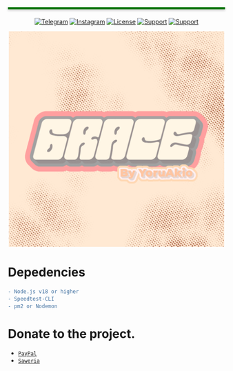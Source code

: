 </br>
<hr style="height: 5px;background: #007500;margin: 20px 0;box-shadow: 0px 3px 5px 0px rgb(204 204 204);">

<div align="center">

[![Telegram](https://img.shields.io/badge/Telegram-2CA5E0)](https://t.me/yoruakio)
[![Instagram](https://img.shields.io/badge/Instagram-%23E4405F.svg)](https://instagram.com/eroboyyy)
[![License](https://img.shields.io/badge/License-MIT-orange)](./LICENSE)
[![Support](https://img.shields.io/badge/Buy%20Me-coffee-orange)](https://ko-fi.com/yoruakio)
[![Support](https://img.shields.io/badge/Donate%20Me%20At-Saweria-blue)](https://saweria.co/yoruakio)

</div>
  
<div align="center"><img width="500" src="./temp/kiontol.jpg"></div>

# Depedencies

```diff
- Node.js v18 or higher
- Speedtest-CLI
- pm2 or Nodemon
```

# Donate to the project.

-   [`PayPal`](https://www.paypal.me/YoruAkio)
-   [`Saweria`](https://saweria.co/YoruAkio)

</br>
